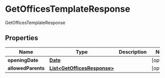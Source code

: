 

# GetOfficesTemplateResponse

GetOfficesTemplateResponse
## Properties

Name | Type | Description | Notes
------------ | ------------- | ------------- | -------------
**openingDate** | [**Date**](Date.md) |  |  [optional]
**allowedParents** | [**List&lt;GetOfficesResponse&gt;**](GetOfficesResponse.md) |  |  [optional]



